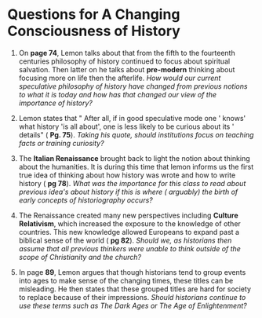# Questions for A Changing Consciousness of History

1.  On **page 74**, Lemon talks about that from the fifth to the fourteenth centuries philosophy of history continued to focus about spiritual salvation. Then latter on he talks about **pre-modern** thinking about focusing more on life then the afterlife. *How would our current speculative philosophy of history have changed from previous notions to what it is today and how has that changed our view of the importance of history?* 

2. Lemon states that " After all, if in good speculative mode one ' knows' what history 'is all about', one is less likely to be curious about its ' details" ( **Pg. 75**). *Taking his quote, should institutions focus on teaching facts or training curiosity?* 

3.  The **Italian Renaissance** brought back to light the notion about thinking about the humanities. It is during this time that lemon informs us the first true idea of thinking about how history was wrote and how to write history ( **pg 78**).  *What was the importance for this class to read about previous idea's about history if this is where ( arguably) the birth of early concepts of historiography occurs?*
4. The Renaissance created many new perspectives including **Culture Relativism**, which increased the exposure to the knowledge of other countries. This new knowledge allowed Europeans to expand past a biblical sense of the world ( **pg 82**). *Should we, as historians then assume that all previous thinkers were unable to think outside of the scope of Christianity and the church?*
5. In page **89**, Lemon argues that though historians tend to group events into ages to make sense of the changing times, these titles can be misleading. He then states that these grouped titles are hard for society to replace because of their impressions. *Should historians continue to use these terms such as The Dark Ages or The Age of Enlightenment?*

